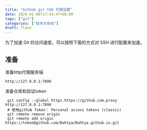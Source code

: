 ```yaml
---
title: "Github git SSH 代理设置"
date: 2024-01-06T17:43:47+08:00
tags: ["git"]
categories: ["技术大杂烩"]
draft: flase
---
```



为了加速 Git 的访问速度，可以按照下面的方式对 SSH 进行配置来加速。
## 准备
准备http代理服务端
    
    http://127.0.0.1:7890

准备仓库和验证token

```
 git config --global https.https://github.com.proxy http://127.0.0.1:7890
 # 使用github Token： Personal access tokens (classic)
 git remote remove origin
 git remote add origin https://token@github.com/Bahtya/Bahtya.github.io.git
```